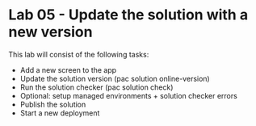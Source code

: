 # Lab 05 - Update the solution with a new version

This lab will consist of the following tasks:

* Add a new screen to the app
* Update the solution version (pac solution online-version)
* Run the solution checker (pac solution check)
* Optional: setup managed environments + solution checker errors
* Publish the solution
* Start a new deployment
